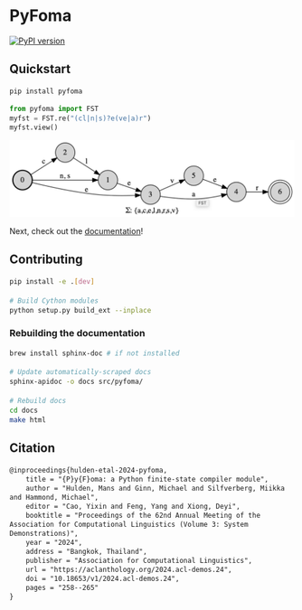 # PyFoma

[![PyPI version](https://badge.fury.io/py/pyfoma.svg)](https://badge.fury.io/py/pyfoma)

## Quickstart

```bash
pip install pyfoma
```

```python
from pyfoma import FST
myfst = FST.re("(cl|n|s)?e(ve|a)r")
myfst.view()
```

<img src="./docs/examples/images/quickstart1.png" width="722">

Next, check out the [documentation](https://mhulden.github.io/pyfoma/)!

## Contributing

<!-- TODO: Include details on how to open PRs -->
```bash
pip install -e .[dev]

# Build Cython modules
python setup.py build_ext --inplace
```

### Rebuilding the documentation

```bash
brew install sphinx-doc # if not installed

# Update automatically-scraped docs
sphinx-apidoc -o docs src/pyfoma/

# Rebuild docs
cd docs
make html
```

## Citation

```
@inproceedings{hulden-etal-2024-pyfoma,
    title = "{P}y{F}oma: a Python finite-state compiler module",
    author = "Hulden, Mans and Ginn, Michael and Silfverberg, Miikka and Hammond, Michael",
    editor = "Cao, Yixin and Feng, Yang and Xiong, Deyi",
    booktitle = "Proceedings of the 62nd Annual Meeting of the Association for Computational Linguistics (Volume 3: System Demonstrations)",
    year = "2024",
    address = "Bangkok, Thailand",
    publisher = "Association for Computational Linguistics",
    url = "https://aclanthology.org/2024.acl-demos.24",
    doi = "10.18653/v1/2024.acl-demos.24",
    pages = "258--265"
}
```

